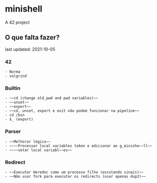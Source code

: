# minishell
A 42 project

## O que falta fazer?
last updated: 2021-10-05

### 42
	- Norma
	- valgrind

### Builtin
	- ~~cd (change old_pwd and pwd variables)~~
	- ~~unset~~
	- ~~export~~
	- ~~cd, unset, export e exit não podem funcionar na pipeline~~
	- cd /bin
	- $_ (export)

### Parser
	- ~~Melhorar lógica~~
	- ~~~~Processar local variables token e adicionar ao g_minishe~~ll~~
	- ~~~~setar local variabl~~es~~

### Redirect
	- ~~Executar Heredoc como um processo filho (escutando sinais)~~
	- ~~Não usar fork para executar os redirects (usar apenas dup2)~~
